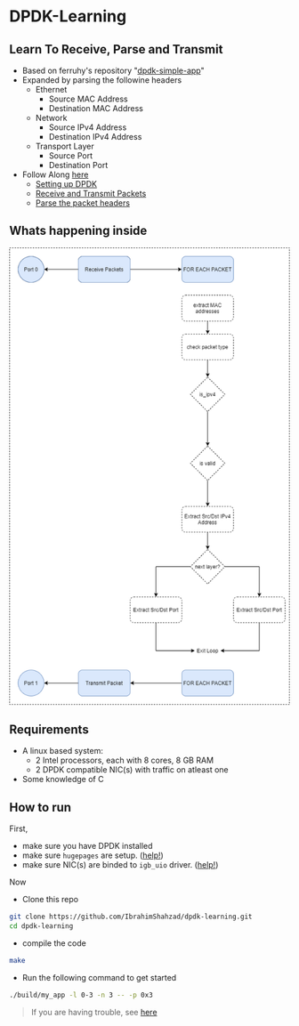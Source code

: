 # DPDK-Learning

## Learn To Receive, Parse and Transmit

- Based on ferruhy's repository "[dpdk-simple-app](https://github.com/ferruhy/dpdk-simple-app)"
- Expanded by parsing the followine headers
  -  Ethernet
      -  Source MAC Address
      -  Destination MAC Address
  -  Network 
      -  Source IPv4 Address
      -  Destination IPv4 Address
  -  Transport Layer   
      -  Source Port
      -  Destination Port
-  Follow Along [here](https://ibrahimshahzad.github.io/blog) 
   -  [Setting up DPDK](https://ibrahimshahzad.github.io/blog/Writing_your_first_dpdk_app/)
   -  [Receive and Transmit Packets](https://ibrahimshahzad.github.io/blog/dpdk_02/)
   -  [Parse the packet headers](https://ibrahimshahzad.github.io/blog/dpdk_03/) 

## Whats happening inside

  
![design](docs/test.png)

  
## Requirements

- A linux based system:
  - 2 Intel processors, each with 8 cores, 8 GB RAM
  - 2 DPDK compatible NIC(s) with traffic on atleast one
- Some knowledge of C

## How to run

First,
- make sure you have DPDK installed
- make sure `hugepages` are setup. ([help!](https://ibrahimshahzad.github.io/blog/Writing_your_first_dpdk_app/))
- make sure NIC(s) are binded to `igb_uio` driver.  ([help!](https://ibrahimshahzad.github.io/blog/Writing_your_first_dpdk_app/))

Now
- Clone this repo
```sh
git clone https://github.com/IbrahimShahzad/dpdk-learning.git
cd dpdk-learning
```
- compile the code
```sh
make
```
- Run the following command to get started
```sh
./build/my_app -l 0-3 -n 3 -- -p 0x3
```

> If you are having trouble, see [here](https://ibrahimshahzad.github.io/blog/Writing_your_first_dpdk_app/)
